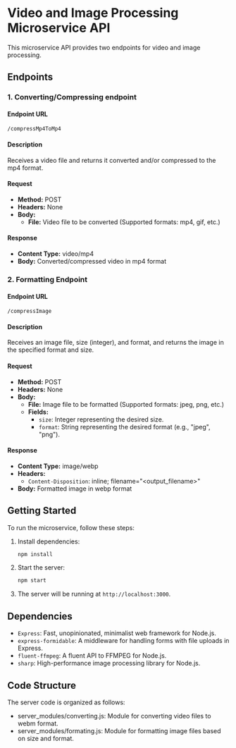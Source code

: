 # Video and Image Processing Microservice API

This microservice API provides two endpoints for video and image processing.

## Endpoints

### 1. Converting/Compressing endpoint

#### Endpoint URL

`/compressMp4ToMp4`

#### Description

Receives a video file and returns it converted and/or compressed to the mp4 format.

#### Request

- **Method:** POST
- **Headers:** None
- **Body:**
  - **File:** Video file to be converted (Supported formats: mp4, gif, etc.)

#### Response

- **Content Type:** video/mp4
- **Body:** Converted/compressed video in mp4 format

### 2. Formatting Endpoint

#### Endpoint URL

`/compressImage`

#### Description

Receives an image file, size (integer), and format, and returns the image in the specified format and size.

#### Request

- **Method:** POST
- **Headers:** None
- **Body:**
  - **File:** Image file to be formatted (Supported formats: jpeg, png, etc.)
  - **Fields:**
    - `size`: Integer representing the desired size.
    - `format`: String representing the desired format (e.g., "jpeg", "png").

#### Response

- **Content Type:** image/webp
- **Headers:**
  - `Content-Disposition`: inline; filename="<output_filename>"
- **Body:** Formatted image in webp format

## Getting Started

To run the microservice, follow these steps:

1. Install dependencies:

   ```bash
   npm install

   ```

2. Start the server:

   ```bash
   npm start

   ```

3. The server will be running at `http://localhost:3000`.

## Dependencies

- `Express`: Fast, unopinionated, minimalist web framework for Node.js.
- `express-formidable`: A middleware for handling forms with file uploads in Express.
- `fluent-ffmpeg`: A fluent API to FFMPEG for Node.js.
- `sharp`: High-performance image processing library for Node.js.

## Code Structure

The server code is organized as follows:

- server_modules/converting.js: Module for converting video files to webm format.
- server_modules/formating.js: Module for formatting image files based on size and format.

